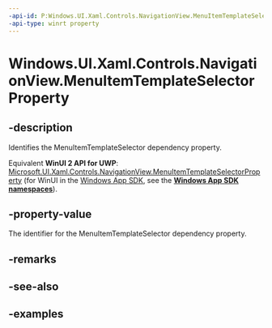 ```yaml
---
-api-id: P:Windows.UI.Xaml.Controls.NavigationView.MenuItemTemplateSelectorProperty
-api-type: winrt property
---
```


<!-- Property syntax.
public DependencyProperty MenuItemTemplateSelectorProperty { get; }
-->

# Windows.UI.Xaml.Controls.NavigationView.MenuItemTemplateSelectorProperty

## -description

Identifies the MenuItemTemplateSelector dependency property.

Equivalent **WinUI 2 API for UWP**: [Microsoft.UI.Xaml.Controls.NavigationView.MenuItemTemplateSelectorProperty](/windows/winui/api/microsoft.ui.xaml.controls.navigationview.menuitemtemplateselectorproperty) (for WinUI in the [Windows App SDK](/windows/apps/windows-app-sdk/), see the **[Windows App SDK namespaces](/windows/windows-app-sdk/api/winrt/)**).

## -property-value

The identifier for the MenuItemTemplateSelector dependency property.

## -remarks

## -see-also

## -examples

